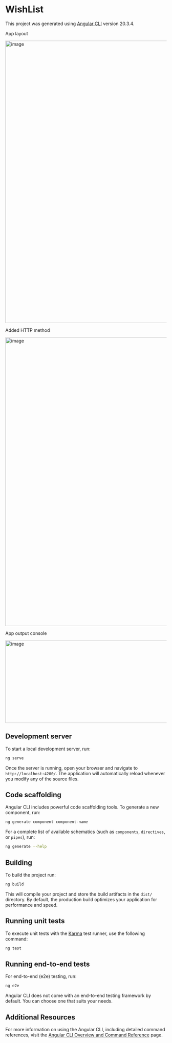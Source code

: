 # WishList

This project was generated using [Angular CLI](https://github.com/angular/angular-cli) version 20.3.4.


App layout  

<img width="983" height="882" alt="image" src="https://github.com/user-attachments/assets/8f6c5d41-5ad4-456a-b613-e45c4a715dd4" />


Added HTTP method

<img width="887" height="902" alt="image" src="https://github.com/user-attachments/assets/4f462c77-e733-483f-a371-e369c8bf43d0" />


App output console  

<img width="765" height="258" alt="image" src="https://github.com/user-attachments/assets/8e7818f6-2f68-4d90-bc99-bf0b43bdc549" />



## Development server

To start a local development server, run:

```bash
ng serve
```

Once the server is running, open your browser and navigate to `http://localhost:4200/`. The application will automatically reload whenever you modify any of the source files.

## Code scaffolding

Angular CLI includes powerful code scaffolding tools. To generate a new component, run:

```bash
ng generate component component-name
```

For a complete list of available schematics (such as `components`, `directives`, or `pipes`), run:

```bash
ng generate --help
```

## Building

To build the project run:

```bash
ng build
```

This will compile your project and store the build artifacts in the `dist/` directory. By default, the production build optimizes your application for performance and speed.

## Running unit tests

To execute unit tests with the [Karma](https://karma-runner.github.io) test runner, use the following command:

```bash
ng test
```

## Running end-to-end tests

For end-to-end (e2e) testing, run:

```bash
ng e2e
```

Angular CLI does not come with an end-to-end testing framework by default. You can choose one that suits your needs.

## Additional Resources

For more information on using the Angular CLI, including detailed command references, visit the [Angular CLI Overview and Command Reference](https://angular.dev/tools/cli) page.

